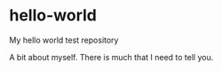 # hello-world
My hello world test repository

A bit about myself. There is much that I need to tell you.
